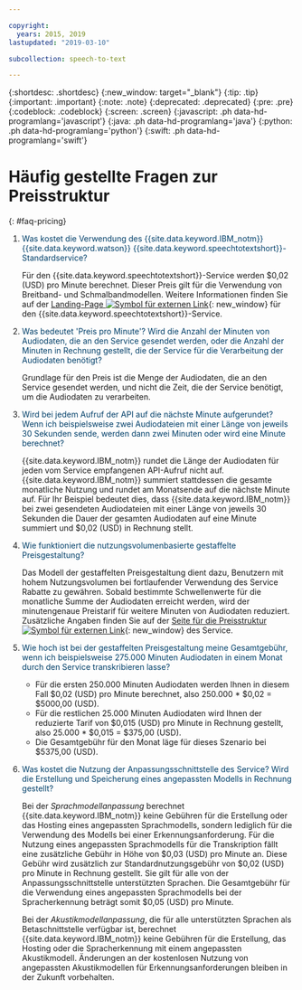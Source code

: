 ```yaml
---

copyright:
  years: 2015, 2019
lastupdated: "2019-03-10"

subcollection: speech-to-text

---
```


{:shortdesc: .shortdesc}
{:new_window: target="_blank"}
{:tip: .tip}
{:important: .important}
{:note: .note}
{:deprecated: .deprecated}
{:pre: .pre}
{:codeblock: .codeblock}
{:screen: .screen}
{:javascript: .ph data-hd-programlang='javascript'}
{:java: .ph data-hd-programlang='java'}
{:python: .ph data-hd-programlang='python'}
{:swift: .ph data-hd-programlang='swift'}

# Häufig gestellte Fragen zur Preisstruktur
{: #faq-pricing}

1.  <span style="color:#003F69">Was kostet die Verwendung des {{site.data.keyword.IBM_notm}} {{site.data.keyword.watson}} {{site.data.keyword.speechtotextshort}}-Standardservice?</span>

    Für den {{site.data.keyword.speechtotextshort}}-Service werden $0,02 (USD) pro Minute berechnet. Dieser Preis gilt für die Verwendung von Breitband- und Schmalbandmodellen. Weitere Informationen finden Sie auf der [Landing-Page ![Symbol für externen Link](../../icons/launch-glyph.svg "Symbol für externen Link")](https://www.ibm.com/watson/developercloud/speech-to-text.html#pricing-block){: new_window} für den {{site.data.keyword.speechtotextshort}}-Service.

1.  <span style="color:#003F69">Was bedeutet 'Preis pro Minute'? Wird die Anzahl der Minuten von Audiodaten, die an den Service gesendet werden, oder die Anzahl der Minuten in Rechnung gestellt, die der Service für die Verarbeitung der Audiodaten benötigt?</span>

    Grundlage für den Preis ist die Menge der Audiodaten, die an den Service gesendet werden, und nicht die Zeit, die der Service benötigt, um die Audiodaten zu verarbeiten.

1.  <span style="color:#003F69">Wird bei jedem Aufruf der API auf die nächste Minute aufgerundet? Wenn ich beispielsweise zwei Audiodateien mit einer Länge von jeweils 30 Sekunden sende, werden dann zwei Minuten oder wird eine Minute berechnet?</span>

    {{site.data.keyword.IBM_notm}} rundet die Länge der Audiodaten für jeden vom Service empfangenen API-Aufruf nicht auf. {{site.data.keyword.IBM_notm}} summiert stattdessen die gesamte monatliche Nutzung und rundet am Monatsende auf die nächste Minute auf. Für Ihr Beispiel bedeutet dies, dass {{site.data.keyword.IBM_notm}} bei zwei gesendeten Audiodateien mit einer Länge von jeweils 30 Sekunden die Dauer der gesamten Audiodaten auf eine Minute summiert und $0,02 (USD) in Rechnung stellt.

1.  <span id="graduated" style="color:#003F69">Wie funktioniert die nutzungsvolumenbasierte gestaffelte Preisgestaltung?</span>

    Das Modell der gestaffelten Preisgestaltung dient dazu, Benutzern mit hohem Nutzungsvolumen bei fortlaufender Verwendung des Service Rabatte zu gewähren. Sobald bestimmte Schwellenwerte für die monatliche Summe der Audiodaten erreicht werden, wird der minutengenaue Preistarif für weitere Minuten von Audiodaten reduziert. Zusätzliche Angaben finden Sie auf der [Seite für die Preisstruktur ![Symbol für externen Link](../../icons/launch-glyph.svg "Symbol für externen Link")](https://{DomainName}/catalog/services/speech-to-text){: new_window} des Service.

1.  <span style="color:#003F69">Wie hoch ist bei der gestaffelten Preisgestaltung meine Gesamtgebühr, wenn ich beispielsweise 275.000 Minuten Audiodaten in einem Monat durch den Service transkribieren lasse?</span>

    -   Für die ersten 250.000 Minuten Audiodaten werden Ihnen in diesem Fall $0,02 (USD) pro Minute berechnet, also 250.000 * $0,02 = $5000,00 (USD).
    -   Für die restlichen 25.000 Minuten Audiodaten wird Ihnen der reduzierte Tarif von $0,015 (USD) pro Minute in Rechnung gestellt, also 25.000 * $0,015 = $375,00 (USD).
    -   Die Gesamtgebühr für den Monat läge für dieses Szenario bei $5375,00 (USD).

1.  <span style="color:#003F69">Was kostet die Nutzung der Anpassungsschnittstelle des Service? Wird die Erstellung und Speicherung eines angepassten Modells in Rechnung gestellt?</span>

    Bei der *Sprachmodellanpassung* berechnet {{site.data.keyword.IBM_notm}} keine Gebühren für die Erstellung oder das Hosting eines angepassten Sprachmodells, sondern lediglich für die Verwendung des Modells bei einer Erkennungsanforderung. Für die Nutzung eines angepassten Sprachmodells für die Transkription fällt eine zusätzliche Gebühr in Höhe von $0,03 (USD) pro Minute an. Diese Gebühr wird zusätzlich zur Standardnutzungsgebühr von $0,02 (USD) pro Minute in Rechnung gestellt. Sie gilt für alle von der Anpassungsschnittstelle unterstützten Sprachen. Die Gesamtgebühr für die Verwendung eines angepassten Sprachmodells bei der Spracherkennung beträgt somit $0,05 (USD) pro Minute.

    Bei der *Akustikmodellanpassung*, die für alle unterstützten Sprachen als Betaschnittstelle verfügbar ist, berechnet {{site.data.keyword.IBM_notm}} keine Gebühren für die Erstellung, das Hosting oder die Spracherkennung mit einem angepassten Akustikmodell. Änderungen an der kostenlosen Nutzung von angepassten Akustikmodellen für Erkennungsanforderungen bleiben in der Zukunft vorbehalten.
